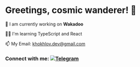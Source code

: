 # Greetings, cosmic wanderer! 🌌

🔭 I am currently working on **Wakadoo**

🧑‍🎓 I'm learning TypeScript and React

📫 My Email: khokhlov.dev@gmail.com

### **Connect with me: <a href="https://t.me/soulmate_dev" target="_blank"> <img src="https://img.shields.io/badge/Telegram-00BFFF?style=for-the-badge&logo=Telegram&logoColor=FFFFFF" alt=Telegram style="margin-bottom: 5px;" /></a>**
